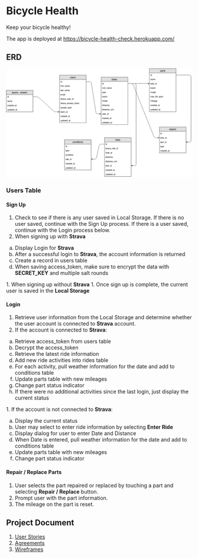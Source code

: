 # Bicycle Health
Keep your bicycle healthy!

The app is deployed at https://bicycle-health-check.herokuapp.com/

## ERD
<img width="1439" alt="ERD" src="https://github.com/TanyaPanich/BicycleHealth/blob/master/docs/images/ERD%20diagram.png">

### Users Table

#### Sign Up
1. Check to see if there is any user saved in Local Storage.  If there is no user saved, continue with the Sign Up process.  If there is a user saved, continue with the Login process below.
1. When signing up with <b>Strava</b>
<ol type="a">
  <li>Display Login for <b>Strava</b></li>
  <li>After a successful login to <b>Strava</b>, the account information is returned</li>
  <li>Create a record in users table</li>
  <li>When saving access_token, make sure to encrypt the data with <b>SECRET_KEY</b> and multiple salt rounds</li>
</ol>
1. When signing up without <b>Strava</b>
1. Once sign up is complete, the current user is saved in the <b>Local Storage</b>

#### Login
1. Retrieve user information from the Local Storage and determine whether the user account is connected to <b>Strava</b> account.
1. If the account is connected to  <b>Strava</b>:
<ol type="a">
  <li>Retrieve access_token from users table</li>
  <li>Decrypt the access_token</li>
  <li>Retrieve the latest ride information</li>
  <li>Add new ride activities into rides table</li>
  <li>For each activity, pull weather information for the date and add to conditions table</li>
  <li>Update parts table with new mileages</li>
  <li>Change part status indicator</li>
  <li>If there were no additional activities since the last login, just display the current status</li>
</ol>
1. If the account is not connected to <b>Strava</b>:
<ol type="a">
  <li>Display the current status</li>
  <li>User may select to enter ride information by selecting <b>Enter Ride</b></li>
  <li>Display dialog for user to enter Date and Distance</li>
  <li>When Date is entered, pull weather information for the date and add to conditions table</li>
  <li>Update parts table with new mileages</li>
  <li>Change part status indicator</li>
</ol>

#### Repair / Replace Parts
1. User selects the part repaired or replaced by touching a part and selecting <b>Repair / Replace</b> button.
1. Prompt user with the part information.
1. The mileage on the part is reset.


## Project Document

1. [User Stories](docs/userStories.md)
1. [Agreements](docs/rules.md)
1. [Wireframes](docs/wireframes.md)
